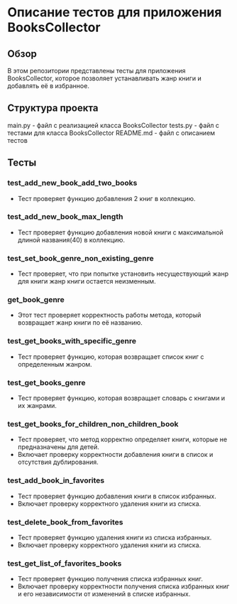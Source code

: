 # Описание тестов для приложения BooksCollector

## Обзор

В этом репозитории представлены тесты для приложения BooksCollector, которое позволяет устанавливать жанр книги и добавлять её в избранное.

## Структура проекта
main.py - файл с реализацией класса BooksCollector
tests.py - файл с тестами для класса BooksCollector
README.md - файл с описанием тестов


## Тесты

### test_add_new_book_add_two_books

- Тест проверяет функцию добавления 2 книг в коллекцию.

### test_add_new_book_max_length

- Тест проверяет функцию добавления новой книги с максимальной длиной названия(40) в коллекцию.

### test_set_book_genre_non_existing_genre

- Тест проверяет, что при попытке установить несуществующий жанр для книги жанр книги остается неизменным.

### get_book_genre

- Этот тест проверяет корректность работы метода, который возвращает жанр книги по её названию.

### test_get_books_with_specific_genre

- Тест проверяет функцию, которая возвращает список книг с определенным жанром.

### test_get_books_genre

- Тест проверяет функцию, которая возвращает словарь с книгами и их жанрами.

### test_get_books_for_children_non_children_book

- Тест проверяет, что метод корректно определяет книги, которые не предназначены для детей.
- Включает проверку корректности добавления книги в список и отсутствия дублирования.

### test_add_book_in_favorites

- Тест проверяет функцию добавления книги в список избранных.
- Включает проверку корректного удаления книги из списка.

### test_delete_book_from_favorites

- Тест проверяет функцию удаления книги из списка избранных.
- Включает проверку корректного удаления книги из списка.

### test_get_list_of_favorites_books

- Тест проверяет функцию получения списка избранных книг.
- Включает проверку корректности получения списка избранных книг и его независимости от изменений в списке избранных.


